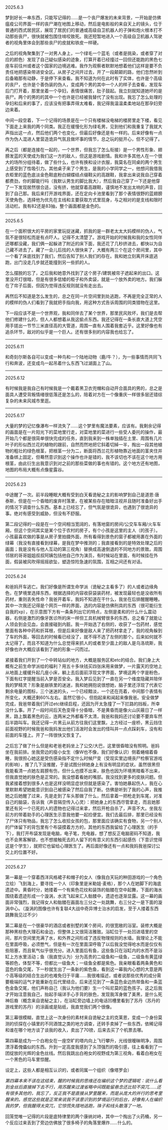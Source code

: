 2025.6.3

梦到好长一串东西，只能写记得的……是一个丧尸爆发的未来背景，一开始是仿佛瘟疫公司界面一样的丧尸潮在地图上移动，然后是电影般的来自天上的镜头，位于普通的西式居民区，展现了居民们的普通或高级自卫机器人的子弹和炮火根本打不动那些丧尸，很快就被包围住啃咬致死。我还短暂地进入一个高级自卫机器人驾驶者的视角里体会到那些丧尸的皮就和铁皮一样硬。

之后的视角聚集到了一对男人身上，一个绿毛一个蓝毛（或者是挑染，或者穿了对应的颜色）发现了自己疑似感染的迹象，打算开着已经撞过一回但还能跑的黑色七座车前往州或者这个国家的边境逃难。我作为观察者默默地想着他们这样是要不负责任地把感染带进安全区。从房子之间开过去，开了一段颠颠的路，他们忽然听到后备箱那有动静，于是停下来查看。我不知道为何在此时有了实体，也许是个高级的丧尸，也许是个善伪装的伪人，变成两个男的其中一个人的样子去查看，发现车后门打开着，那里坐着一个孕妇，表情很痛苦，肚子鼓起。我立刻就知道她坏的是丧尸。两个的男的的其中一个也许是已经被我替代了没有出现。我忘了怎么处理的孕妇和后来的事了，应该没有把事弄得太难看，我记得我温温柔柔地站在那孕妇旁边来着。

中间一段空着，下一个记得的场景是在一个只有楼梯没电梯的楼房里走下楼，看见下面走上来我的两个同类。我正在缓慢化形为绿毛男，见到他们和我重复了我就大声指出这一点，然后他们两个也变化，但最后好像还是有一样的。后来好像有一点作为伪人混进人里营造诡异气氛且做坏事的情节，总之玩的挺开心，但不记得了。

再之后（都是连接在一起的，一个世界，但我忘了怎么衔接）是一个男性形象、翅膀发蓝的天使成为我们这一方的敌人，但这是游戏剧情。我和许多其他人在一个很大的场所分组待着，做了些什么，也许有换和设计衣服，我莫名在同桌的两个男生上感受到了性吸引力。其他桌子来了个男生，是我的小学同学之一，他想问我借我衣柜里的蓝色底淡金色鞋底粉白蝴蝶结点缀鞋尖的高跟鞋，我拿出来说我自己穿着都费劲，你的脚能行吗（我默认男生的脚比我大），然后我自己穿了一下还是他穿了一下发现居然很合适，没有挤，他就穿着高跟鞋，谨慎地不发出太响的声音，回到了自己那。我后来打开游戏界面，还在定向卡池里看到了那个表情很野的蓝翅膀天使角色，选择他为优先在主线和主要获取方式里现身，与之相对的是支线和限时活动栏。我有82还是83抽，整个画面都是金色的。

***
2025.6.5

在一个面积很大的平房的家里玩捉迷藏，抓我的是一群老太太大妈模样的伪人，气氛不是很轻松而是有点吓人。记得不太清楚了。游戏开始的时候我和我的女性同伴还哪都没藏，我们俩一起躲进了附近的床下面，我还花了几秒挤进去，都快以为自己藏不进去了。藏了一会儿后找的人很快来了，大概有两三个在这个房间里，其中一个看了床底找到了我们，然后告知了别人我们的存在。我和她立刻离开床底逃跑，出门没走几步就还能撞到另一些抓的人。

怎么摆脱的忘了，之后我和她意外找到了这个房子/建筑被帘子遮起来的出口。这里没开灯很暗，但是有很多低矮的柜子和外卖袋，就是一个放外卖的地方。我们躲在了帘子后面，但因为觉得违反规则就没有走出去。

再然后不知道是怎么发生的，总之在同一片空间里到处逃跑，不再是完全正常的人的模样的伪人们看到了我就把手指向我，用这种方式告诉周围的同类猎物在这里。

下一段应该不是一个世界观，我和同伴去了某个世界，那里民风败坏，我们是去帮他们修建什么的，但人人都想着从我这偷点东西。我还记得在一条长直大道上凭空用手搓出一节节三米直径高的大管道，周围一直有人围着我套近乎。这里好像也有追杀环节，敌对的似乎是一个巨人。还有很多别的内容我也给忘了。

***
2025.6.11

和奇刻尔斯各自可以变成一种鸟和一个陆地动物（鹿/牛？），为一些事情而共同飞行和奔波，还变成鸟一起吊着什么东西飞过湖面上了山。

***
2025.6.12

有时候我是我自己有时候我是一个戴着黑卫衣兜帽和自动开合面具的男的，总之是面具人遭受背叛情绪很低落还是怎么的，陪着对方在一个像重庆一样很多层还错综复杂的未来风城市里逛。

***
2025.6.17

大量的梦的记忆像瀑布一样流失了……这个梦里有魔法要素，应该有。我剩余记得的画面是在一片阳光下的菜地里行走，对菜地里的菜进行一些受人委托的操作，最开始几个都是很简单很快完成的任务，直到我来到一株单独插在土里、周围有几片叶子的形似西兰花的植物的跟前，自然而然地把它斜着切掉一半，掏出一段其他植物的粗壮的绿色根茎，把根茎一分为二，断面将西兰花形植物靠近地面的茎夹住并准备绑上固定，但蓦然意识到这个操作也许是错的，我不该切也不该在这个地方用根茎，由此衍生出我意识到对之前的那些菜做的事也有错的。这个地方还有地图，地图的布局大概有点像星露谷。

***
2025.6.23

中途醒了一次。前半段睡眠大概有受到白天看诡秘之主的影响梦到自己是道恩·唐泰斯，但是在一个昏暗的废弃村落里，在被某些存在暗暗注视并且随时准备好出手的情况下调查什么东西。基本上已经忘了，但气氛是很诡异，也遇到了很诡异的事。绝对有感受到威胁，但没有不舒服。

第二段记得的一段是在一个空间相当宽阔的，有落地窗的房间/公交车车厢/火车车厢，但这个空间其实是某个位于农村的房子，有个小孩是这里的主人（的孩子）。小孩最喜欢做的事是从房子里拍摄外面，所有看得到景色的窗子都被用裹在外面的绿幕（我没有直接看到绿幕，是我在梦中推测的；我直接看到的是特效处理之后的画面；我是没有与他人互动的第三视角）替换成高速倒退的不同地方的景致。周围邻居的哥哥姐姐叔叔阿姨包括他自己作为演员，有时候站在里面，有时候挂在外面，假装被风吹得摇摇欲坠，塑造惊险急速的氛围，互相之间还有对话。

***
2025.6.24

和爸妈开车逃亡。我们好像是所谓生命学派（诡秘之主看多了）的人或者边缘角色，在梦境里选择东西，根据选择的内容收获袋装药材，被发现最轻也是没收所有药材，重则丢失性命？我爸开着车，我妈不知道在干什么，我坐在后排醒醒睡睡。其中一次我还记得是个网页一样的界面，选的内容是仿佛刑具的东西（很可能衍生自我的xp），在示意图下方有一条条列出它的特点，左侧是柔和的什么什么震动器，右侧是激烈的像牙医诊所的床一样但工具机械臂很多的东西，总之看了就能让人领会到会见血，会直接碰到内脏。我一开始选了右侧的，收获了一包药材，感觉里面有各种中药和折耳根，但是后来好像是敌人来了把药材拿走了，我的视角躲到了车的外面，等回去的时候看已经没了，就不得不选了左侧的那个。后来如何就不太记得了。而且不知道为什么总觉得来抓人的或者至少面上的敌人是乌洛琉斯，我好像也许大概应该看到了祂的形象一闪而过。

紧接着我们开到了一个中转站似的地方，大概是服务区和etc的结合。我们身上大概有之前生命学派给的福利？用五十多块钱买四张床用来做梦，一片露天的空地上从地面上缓缓升起几座小床，躺上去后面前浮现文字界面，梦境这两个字是粉色，下面有红字提醒当前入梦是否安全。我入梦后见到了一直在另一个维度隐藏并陪伴我的梦精灵？形象是崩铁里的迷迷，我和她拥抱说很想她，脑子里还浮现了代表它剩余电量的图标，三个迷迷的头，一个已经黯淡，一个还在亮着，中间那个表情有所变化，大概还剩60%左右。虽然它很小，但抱起来和闻起来像我爸。安全做梦完成，我爸带着我们开过etc继续启程，还因为开太急撞了一下拦路的挡板，所幸没什么事。开了一段时间后天色变得十分昏暗，不是黄昏而是像火山灰蔽日了一样黑，路上飘着黑色的云，连两米之外都看不太清，我爸和我妈还讨论要不要弃车然后半路叫车。我还记得一片黑云从前方往我们这里飘，上方经过一座桥，黑云挡住前面视野的时候我爸和我妈发出他们活泼时会发出的怪叫并一点点踩刹车，没有和前面的车撞上。开了一阵很快又恢复了。

之后忘了做了什么但是和老爸老妈坐上了公交/大巴，这里很昏暗没有照明。爸妈坐在我前排。坐我旁边的瘦小女生（像W也不像，我们好像认识）侧着蜷缩着昏睡，我很担心她这是受伤感染指不定什么时候尸变（受现实里边境丧尸检察官游戏的影响），推了几下没推醒，于是试图分辨她身上有没有明显的症状。虽然很黑但我能看清一点她左肩膀有伤，但什么也摸不出来，肤色也因为环境黑暗看不出来，但我直觉她的肤色是正常的。我没想着看她的嘴部。我没找到更多的皮肤问题。但我紧接着想到很多人也是这样没明显症状但就是感染了。害怕她暴起伤人，我在心里默默希望她能意识到自己被感染了然后自我了断。仿佛是听到了我的心声，我推她之后她醒了过来，先是走到了车头那做了什么，然后拿着一把枪走到车尾，对准自己的脑袋，告诉我（声音隔空传入心灵）：把她身上的东西尽管拿走，而且她那里还有另一个已死的人的遗物也记得过来拿，然后开枪自杀了，声音不大。坐我左前方的带着助手的心理医生示意我他要一起捡便宜。我们去最后排，那里已经没有了尸体只有物品，我忘了怎么收拾女孩的包，那里面应该确实有食物，另一个别人的尸体留下的背包里有个布袋摸着方方的，其他的东西我留给了心理医生（的手下），我打开布袋发现是电脑，电子笔，充电器，想了想反正电脑密码不知道，我也不会黑客解锁，也不想接触死去的人留下的有意义的东西引起感伤（下意识觉得这是个学生），就把它也留给心理医生了。再后面好像还有一点和我妈我爸探讨公交上的位置不好。

***
2025.6.27

第一幕是一个穿着西洋风格裙子和帽子的女人（像我白天玩的种田游戏的一个角色立绘）飞到海上，要寻找一个人（印象里是米勒娃·麦格），那个人在她脚下的海底遗迹中。黄昏时分，她搂着一个有紫色花纹和装饰的骷髅在空中起舞，下面的海水围绕着遗迹形成一个漩涡，水流飞起来汇入骷髅中，遗迹也逐渐显露。这一幕的画面非常强烈，我记得女人和骷髅在画面左三分之一处跳舞，右三分之一是下面的漩涡中心。（漩涡的图像也许有复联4大战中奇异博士治水的启发，至于人搂着东西跳舞我见过不少）

第二幕是在一个很豪华的酒店或者别墅的某个房间，的很宽敞的浴室。装修大概是那种黑棕色大理石和金边，但整体上又很简洁雅致。浴缸位于一处凹进墙里的空间，那片空间里充满了水，和外界之间形成了违反物理规则的水墙。我理论上不能在里面呼吸，必须憋气，但是有一次在里面深呼吸了以后我没觉得呛水而是仅仅有些阻塞，而且氧气似乎很充分。进入里面后有鱼，这些鱼只在浴缸内的水而不是浴缸上方水里活动；鱼（我直觉认为）分为高贵的二级鱼和一级鱼，二级鱼有黄蓝绿等颜色，体型不等，但都比一级鱼大；一级鱼全都是紫色。我亲眼看着两条黄色和蓝色的鱼交尾，下一秒就生出了一条新的紫色鱼，看到这一幕我内心想的大意是两个高等级的结合生出的也难免归于平庸……我很难描述，或者说那些优秀的成分需要极端的运气才能重新在后代里结合。后来还见到了一条蓝色金边热带鱼和一条蓝色金鱼交尾，他们声称自己（我认为他们要）生一个叫尼莫的蓝色孩子。这之后我才开始注意我自己，抬起手端详手心手背的肤色，发现我浑身做了美黑，是什么死神后裔（概念来自诡秘之主），在浴缸旁边墙上的电话凹槽里看到了苏丹（苏丹的游戏里的苏丹）的涂画或是贴纸，我直觉我们两个很像。

第三幕很模糊，直觉上这一次身份的素材来自诡秘之主的克莱恩，变成一个身份莫测的侦探在小镇里的不同酒馆之类的地方调查，还转手卖掉了一些东西，依稀记得和谁在哪个地方谈了谈我的收入，卖出了70镑，后来去买了个机票去哪。

第四幕是成为一个白袍女在一座空旷的塔内向上飞行攀升，光线很暧昧明净，周围漂浮着傀儡似的东西。升到一定高度我感到了头顶强烈的吸引感，往上看看到了一团绽放的光辉的金色丝线。然后我跳出白袍女的视野成为第三视角，看着白袍女在一个黑色的马车里惊醒。

设定上，这些人都是相互认识的，或者同属一个组织（像塔罗会）

*第四幕本来不该在这结束，醒的时候我的思维还在编织这个梦的逻辑呢：说什么看到金丝后直接掉下去不行，用苏醒来过渡省略中间既能留悬念还比较不突兀……还有很多其他的，我忘了，反正我不是直接从梦里醒来，而是从庞大的并行的思考里醒来的。感觉这些就是正常来说我不该意识到的梦境运行的后台，好像有人在编织我的梦，但我醒得太突兀，它惊慌失措地逃跑，珠子和线头散落了一地。*

回笼觉唯一记得的片段是底特律里的两个康纳对峙，其中一个掏出了火药桶，另一个反应过来丢到了旁边仿佛放了很多椅子的角落里爆炸……什么的。